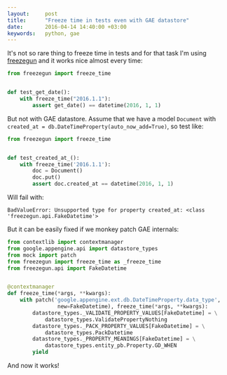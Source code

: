 ```yaml
---
layout:     post
title:      "Freeze time in tests even with GAE datastore"
date:       2016-04-14 14:40:00 +03:00
keywords:   python, gae
---
```


It's not so rare thing to freeze time in tests and for that task
I'm using [freezegun](https://github.com/spulec/freezegun) and it
works nice almost every time:

~~~python
from freezegun import freeze_time


def test_get_date():
    with freeze_time("2016.1.1"):
        assert get_date() == datetime(2016, 1, 1)
~~~

But not with GAE datastore. Assume that we have a model `Document`
with `created_at = db.DateTimeProperty(auto_now_add=True)`, so test like:

~~~python
from freezegun import freeze_time


def test_created_at_():
    with freeze_time('2016.1.1'):
        doc = Document()
        doc.put()
        assert doc.created_at == datetime(2016, 1, 1)
~~~

Will fail with:

~~~
BadValueError: Unsupported type for property created_at: <class 'freezegun.api.FakeDatetime'>
~~~

But it can be easily fixed if we monkey patch GAE internals:

~~~python
from contextlib import contextmanager
from google.appengine.api import datastore_types
from mock import patch
from freezegun import freeze_time as _freeze_time
from freezegun.api import FakeDatetime


@contextmanager
def freeze_time(*args, **kwargs):
    with patch('google.appengine.ext.db.DateTimeProperty.data_type',
                new=FakeDatetime), freeze_time(*args, **kwargs):
        datastore_types._VALIDATE_PROPERTY_VALUES[FakeDatetime] = \
            datastore_types.ValidatePropertyNothing
        datastore_types._PACK_PROPERTY_VALUES[FakeDatetime] = \
            datastore_types.PackDatetime
        datastore_types._PROPERTY_MEANINGS[FakeDatetime] = \
            datastore_types.entity_pb.Property.GD_WHEN
        yield
~~~

And now it works!
